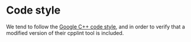 Code style
==========

We tend to follow the [Google C++ code style](https://google-styleguide.googlecode.com/svn/trunk/cppguide.xml),
and in order to verify that a modified version of their cpplint tool is included.
